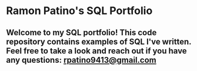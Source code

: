 # Ramon Patino's SQL Portfolio

## Welcome to my SQL portfolio! This code repository contains examples of SQL I've written. Feel free to take a look and reach out if you have any questions: rpatino9413@gmail.com
